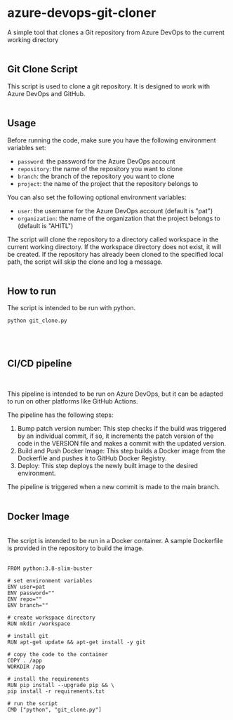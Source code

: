 # azure-devops-git-cloner
A simple tool that clones a Git repository from Azure DevOps to the current working directory
<br>
<br>
## Git Clone Script
This script is used to clone a git repository. It is designed to work with Azure DevOps and GitHub.
<br>
<br>
## Usage
Before running the code, make sure you have the following environment variables set:

* `password`: the password for the Azure DevOps account
* `repository`: the name of the repository you want to clone
* `branch`: the branch of the repository you want to clone
* `project`: the name of the project that the repository belongs to

You can also set the following optional environment variables:

* `user`: the username for the Azure DevOps account (default is "pat")
* `organization`: the name of the organization that the project belongs to (default is "AHITL")

The script will clone the repository to a directory called workspace in the current working directory. If the workspace directory does not exist, it will be created. If the repository has already been cloned to the specified local path, the script will skip the clone and log a message.
<br>
<br>
## How to run
The script is intended to be run with python.
```
python git_clone.py
```
<br>
<br>

## CI/CD pipeline
<br>

This pipeline is intended to be run on Azure DevOps, but it can be adapted to run on other platforms like GitHub Actions.

The pipeline has the following steps:

1. Bump patch version number: This step checks if the build was triggered by an individual commit, if so, it increments the patch version of the code in the VERSION file and makes a commit with the updated version.
2. Build and Push Docker Image: This step builds a Docker image from the Dockerfile and pushes it to GitHub Docker Registry.
3. Deploy: This step deploys the newly built image to the desired environment.

The pipeline is triggered when a new commit is made to the main branch.
<br>
<br>
## Docker Image
<br>
The script is intended to be run in a Docker container. A sample Dockerfile is provided in the repository to build the image.
<br>
<br>

```
FROM python:3.8-slim-buster

# set environment variables
ENV user=pat
ENV password=""
ENV repo=""
ENV branch=""

# create workspace directory
RUN mkdir /workspace

# install git
RUN apt-get update && apt-get install -y git

# copy the code to the container
COPY . /app
WORKDIR /app

# install the requirements
RUN pip install --upgrade pip && \
pip install -r requirements.txt

# run the script
CMD ["python", "git_clone.py"]
```